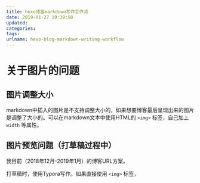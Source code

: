 ```yaml
---
title: hexo博客markdown写作工作流
date: 2019-01-27 19:39:50
updated:
categories:
tags:
urlname: hexo-blog-markdown-writing-workflow
---
```


# 关于图片的问题

## 图片调整大小

markdown中插入的图片是不支持调整大小的，如果想要博客最后呈现出来的图片是调整了大小的。可以在markdown文本中使用HTML的 `<img>` 标签，自己加上 `width` 等属性。

## 图片预览问题（打草稿过程中）

我目前（2018年12月-2019年1月）的博客URL方案。

打草稿时，使用Typora写作。如果直接使用 `<img>` 标签，

